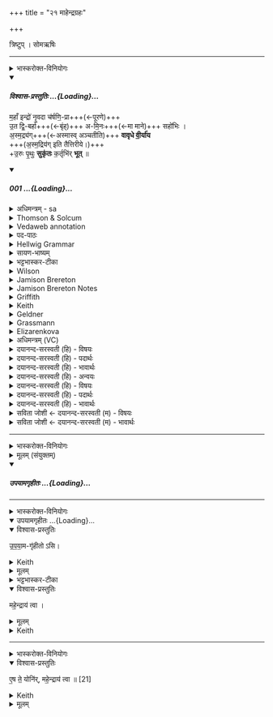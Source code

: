 +++
title = "२१ माहेन्द्रग्रहः"

+++
<div class="js_include" url="/vedAH_yajuH/taittirIyam/sArasvata-vibhAgaH/saMhitA/sarva-prastutiH/1/4_somAbhiShavAdi/21_mAhendragrahaH"  newLevelForH1="1" includeTitle="true">


त्रिष्टुप् । सोमऋषिः

_______
<details><summary>भास्करोक्त-विनियोगः</summary>

1बृहत्पृष्ठपक्षे माहेन्द्रं गृह्णाति - महाँइन्द्रो नृवदिति चतुष्पदया त्रिष्टुभा ॥
</details>
<div class="js_include" includetitle="plain" newlevelforh1="5" title="विश्वास-प्रस्तुतिः" unfilled url="/vedAH_Rk/shAkalam/saMhitA/vishvAsa-prastutiH/06/019/01_mahA_N_indro.md">
<details open><summary><h5>विश्वास-प्रस्तुतिः ...{Loading}...</h5></summary>


म॒हाँ इन्द्रो॑ नृ॒वदा च॑र्षणि॒-प्रा+++(←पूरणे)+++  
उ॒त द्वि॒-बर्हा॑+++(←बृंह्)+++ अ-मि॒नः+++(←मा माने)+++ सहो॑भिः ।  
अ॒स्म॒द्र्य॑ग्+++(←अस्मास्व् अञ्चतीति)+++ **वावृधे वी॒र्या॑य**  
+++(अ॒स्म॒द्रिय॑ग् इति तैत्तिरीये।)+++  
+उ॒रुः पृ॒थुः **सुकृ॑तः** क॒र्तृभि॑र् **भूत्** ॥

</details>
</div>
<div class="js_include" includetitle="false" newlevelforh1="5" unfilled url="/vedAH_Rk/shAkalam/saMhitA/sarvASh_TIkAH/06/019/01_mahA_N_indro.md">
<details open><summary><h5>001 ...{Loading}...</h5></summary>
<details><summary>अधिमन्त्रम् - sa</summary>

- देवता - इन्द्रः
- ऋषिः - भरद्वाजो बार्हस्पत्यः
- छन्दः - त्रिष्टुप्
</details>
<details><summary>Thomson & Solcum</summary>

महाँ᳓ इ᳓न्द्रो नृव᳓द् आ᳓ चर्षणिप्रा᳓  
उत᳓ द्विब᳓र्हा अमिनः᳓ स᳓होभिः  
अस्मद्रि᳓अग् वावृधे वीरि᳓याय  
उरुः᳓ पृथुः᳓ सु᳓कृतः कर्तृ᳓भिर् भूत्
</details>
<details><summary>Vedaweb annotation</summary>

_________
**Strata**  
Normal on metrical evidence alone

_________
**Pāda-label**  
genre M  
genre M  
genre M  
genre M
_________
**Morph**  
ā́ ← ā́ (invariable)  
{}

carṣaṇiprā́ḥ ← carṣaṇiprā́- (nominal stem)  
{case:NOM, gender:M, number:SG}

índraḥ ← índra- (nominal stem)  
{case:NOM, gender:M, number:SG}

mahā́n ← mahā́nt- (nominal stem)  
{case:NOM, gender:M, number:SG}

nr̥vát ← nr̥vánt- (nominal stem)  
{case:NOM, gender:N, number:SG}

amináḥ ← aminá- (nominal stem)  
{case:NOM, gender:M, number:SG}

dvibárhāḥ ← dvibárhas- (nominal stem)  
{case:NOM, gender:M, number:SG}

sáhobhiḥ ← sáhas- (nominal stem)  
{case:INS, gender:N, number:PL}

utá ← utá (invariable)  
{}

asmadryàk ← asmadryàñc- (nominal stem)  
{case:NOM, gender:N, number:SG}

vāvr̥dhe ← √vr̥dh- (root)  
{number:SG, person:3, mood:IND, tense:PRF, voice:MED}

vīryā̀ya ← vīryà- (nominal stem)  
{case:DAT, gender:N, number:SG}

bhūt ← √bhū- (root)  
{number:SG, person:3, mood:INJ, tense:AOR, voice:ACT}

kartŕ̥bhiḥ ← kartár- (nominal stem)  
{case:INS, gender:M, number:PL}

pr̥thúḥ ← pr̥thú- (nominal stem)  
{case:NOM, gender:M, number:SG}

súkr̥taḥ ← súkr̥ta- (nominal stem)  
{case:NOM, gender:M, number:SG}

urúḥ ← urú- (nominal stem)  
{case:NOM, gender:M, number:SG}

</details>
<details><summary>पद-पाठः</summary>

म॒हान् । इन्द्रः॑ । नृ॒ऽवत् । आ । च॒र्ष॒णि॒ऽप्राः । उ॒त । द्वि॒ऽबर्हाः॑ । अ॒मि॒नः । सहः॑ऽभिः ।  
अ॒स्म॒द्र्य॑क् । व॒वृ॒धे॒ । वी॒र्या॑य । उ॒रुः । पृ॒थुः । सुऽकृ॑तः । क॒र्तृऽभिः॑ । भू॒त् ॥
</details>
<details><summary>Hellwig Grammar</summary>

-   *mahāṃ* ← *mahat*
- \[noun\], nominative, singular, masculine
- “large; eminent; great; loud; dangerous; strong; long; high;
    much(a); mahant \[word\]; ample; very; great; adult; important;
    dark; high; abundant; violent; remarkable; mighty; big; long.”

_________

- *indro* ← *indraḥ* ← *indra*
- \[noun\], nominative, singular, masculine
- “Indra; leader; best; king; first; head; self; indra \[word\];
    Indra; sapphire; fourteen; guru.”

_________

- *nṛvad* ← *nṛ*
- \[noun\], masculine
- “man; man; nṛ \[word\]; crew; masculine.”

_________

- *nṛvad* ← *vat*
- \[adverb\]
- “equally; like.”

_________

- *ā*
- \[adverb\]
- “towards; ākāra; until; ā; since; according to; ā \[suffix\].”

_________

- *carṣaṇiprā* ← *carṣaṇi*
- \[noun\], feminine
- “people.”

_________

- *carṣaṇiprā* ← *prāḥ* ← *prā*
- \[noun\], nominative, singular, masculine
- “appreciated.”

_________

- *uta*
- \[adverb\]
- “and; besides; uta \[indecl.\]; similarly; alike; even.”

_________

- *dvibarhā* ← *dvibarhāḥ* ← *dvibarhas*
- \[noun\], nominative, singular, masculine
- “double.”

_________

- *aminaḥ* ← *amina*
- \[noun\], nominative, singular, masculine
- “undiminished.”

_________

- *sahobhiḥ* ← *sahas*
- \[noun\], instrumental, plural, neuter
- “force; strength; might; sahas \[word\]; conquest.”

_________

- *asmadryag* ← *asmadryak* ← *asmadryañc*
- \[noun\], accusative, singular, neuter

_________

- *vāvṛdhe* ← *vṛdh*
- \[verb\], singular, Perfect indicative
- “increase; grow; vṛdh; increase; succeed; strengthen; grow up;
    spread.”

_________

- *vīryāyoruḥ* ← *vīryāya* ← *vīrya*
- \[noun\], dative, singular, neuter
- “potency; vīrya; heroism; potency; strength; semen; power; deed;
    active agent; efficacy; vīryapāramitā; gold; vigor; vīrya \[word\];
    virility; manfulness; jewel; force.”

_________

- *vīryāyoruḥ* ← *uruḥ* ← *uru*
- \[noun\], nominative, singular, masculine
- “wide; broad; great; uru \[word\]; much(a); excellent.”

_________

- *pṛthuḥ* ← *pṛthu*
- \[noun\], nominative, singular, masculine
- “broad; wide; great; flat; pṛthu \[word\]; far.”

_________

- *sukṛtaḥ* ← *su*
- \[adverb\]
- “very; well; good; nicely; beautiful; su; early; quite.”

_________

- *sukṛtaḥ* ← *kṛtaḥ* ← *kṛ*
- \[verb noun\], nominative, singular
- “make; perform; cause; produce; shape; construct; do; put; fill
    into; use; fuel; transform; bore; act; write; create; prepare;
    administer; dig; prepare; treat; take effect; add; trace; put on;
    process; treat; heed; hire; act; produce; assume; eat; ignite; chop;
    treat; obey; manufacture; appoint; evacuate; choose; understand;
    insert; happen; envelop; weigh; observe; practice; lend; bring;
    duplicate; plant; kṛ; concentrate; mix; knot; join; take; provide;
    utter; compose.”

_________

- *kartṛbhir* ← *kartṛbhiḥ* ← *kartṛ*
- \[noun\], instrumental, plural, masculine
- “agens; actor; creator; active voice; kartṛ \[word\]; reflexivity;
    writer; subject.”

_________

- *bhūt* ← *bhū*
- \[verb\], singular, Aorist inj. (proh.)
- “become; be; originate; transform; happen; result; exist; be born;
    be; be; come to life; grow; elapse; come to mind; thrive; become;
    impend; show; conceive; understand; stand; constitute; serve; apply;
    behave.”

_________

</details>
<details><summary>सायण-भाष्यम्</summary>

**नृवत्** यथा नेता राजा भृत्यादीनां कामानां पूरयिता तद्वत् **चर्षणिप्राः** चर्षणीनां स्तोतृजनानां कामानां पूरकः **महान्** प्रभूतः **इन्द्रः** **आ** गच्छतु । आ इत्युपसर्गदर्शनात् गच्छत्वित्याख्यातस्याध्याहारः । **उत** अपि च **द्विबर्हाः** द्वयोर्लोकयोः परिवृढः **सहोभिः** शत्रुबलैः **अमिनः** अहिंसनीयः इन्द्रः **अस्मद्र्यक्**  अस्मदभिमुखं यथा भवति तथा **वीर्याय** वीरकर्मकरणाय **ववृधे** वर्धते । **उरुः** शरीरेण विस्तीर्णः **पृथुः** गुणैः प्रथितः **कर्तृभिः** यजमानैः **सुकृतः** **भूत्** सुष्ठु परिचरितो भवति ॥
</details>
<details><summary>भट्टभास्कर-टीका</summary>

**महान्** अयम् **इन्द्रः**  
यश् **चर्षणि-प्राः**, चर्षणयो मनुष्यास् - तेषां पूरयिता कामैः । **प्रा** पूरणे, 'आतो मनिन्क्वनिब्वनिपश्च' इति विच्प्रत्ययः । 

**नृवत्** मनुष्यवत्, यथा मनुष्या आराधयितॄन् कामैः पूरयन्ति तद्वत् ।  

यद्वा - **चर्षणीनां** चर्षणवताम् आचारवतां कामः पूरयिता ।  समन्तादित्यर्थे आकारः, सर्वत्र पूरयिता, तस्मान् **महान्** । 

यद्वा - **नृवत्** एकस्मिन्न् इव नरे  
समन्तात् सर्वेष्वपि लोकेषु चरणशीलानां पूरयिता, ततोयं **महान्** इति । चरेरनिप्रत्ययो बहुलवचनात्सुडागमः । 

यद्वा - 'कृषेरादेश्च चः' इति कृषेरेतद्रूपम् । आङापि कृष्यर्थो विशेष्यते । उदात्तश्रुतेश्चायमसमस्त एव कृष्यर्थं विशिनष्टि । हविःप्रदानादिना आकर्षवतां वशीकुर्वतां कामैः पूरयितेति । 

**उत** अपिच **द्विबर्हाः** द्वयोर् लोकयोर् बृंहितः प्रवृद्धस् तेजसा ऽस्मिन्न् अमुष्मिंश् च । ब्रहेरनिदितोसुन्प्रत्ययः, 'परादिश्छन्दसि बहुलम्' ।

पुनश्च विशेष्यते - **सहोभिर् बलैः अमिनः** अपरिच्छेदः । मानं मिनम् । मातेर् निष्ठा, छान्दसं निष्ठानत्वम् । तदस्य नास्तीत्यमिनः, न ह्यस्यैतादृग्बलमस्तीति निश्चेतुं शक्यते । 

यद्वा - **सहोभिरमिनः** सङ्गतः । अम गत्यादिषु, 'बहुलमन्यत्रापि' इतीनच्प्रत्ययः । 

इर्दृश इन्द्रो **वीर्याय** वीर्यार्थम् । यद्वा - कर्म वृत्र-वधादि - तदर्थम् । 

**अस्मद्र्यक् वावृधे** वर्धताम् । 'छन्दसि लुङ्लङ्लिटः' इति लिट्, तुजादित्वाद्दीर्घः । अस्मास्व् अञ्चतीत्य् **अस्मद्र्यक्** । 'विष्वग्देवयोश्च' इत्य् अद्र्यादेशः, क्रियाविशेषणत्वान् नपुंसकत्वम् । अस्माभिर्यजमानैर्दत्तानि हवींषि गृहीत्वा वर्धतामिति यावत् ।   

किञ्च - **कर्तृभिः** परिचरद्भिः अस्माभिर् यजमानैर् इन्द्रः उरुर्विस्तीर्णो बलेन, **पृथुः** प्रथितस् सर्वत्र यशसा, **सुकृतः** सुष्ठुकृतः वशीकृतश्च, **भूत्** भवतु । भवतेर्लुङि पूर्ववच्छपो लुक्, 'भूसुवोस्तिङि' इति गुणाभावः । यद्वा - कर्तृभिरस्माभिः सुकृतस्सम्यक्कृतोयमुरुः पृथुश्च भवतु । 'सुः पूजायाम्' इति कर्मप्रवचनीयत्वम् । 'स्वती पूजायाम्' इति प्रादिसमासः, तेन गतित्वाभावात् 'सूपमानात्कः' इत्युत्तरपदान्तोदात्तत्वाभावे अव्ययपूर्वपदप्रकृतिस्वरत्वमेव भवति ॥
</details>
<details><summary>Wilson</summary>

_________
**English translation:**  

“May the great **Indra**, who is as a monarch the fulfiller (of the desires) of men, come hither; may he who is mighty over the two (realms of space), uninjurable by (hostile) offers, increase (in capacity) for heroism in our presence; may he who is great (in body), eminent (in qualities), be honoured by the performers (of pious acts).”
</details>
<details><summary>Jamison Brereton</summary>

Great is Indra—manful, filling the domains and doubly lofty,  
undiminishing in his powers.  
Inclined toward us, he has been strengthened for his heroic deed.  
Wide  and broad, he was well made by his makers.
</details>
<details><summary>Jamison Brereton Notes</summary>

The published translation should read “manfully” with adverbial nṛvát.

On possible configurations of the terms connected by utá, see Klein DGRV I.341.

Grassmann derives aminá- from √am (‘mächtig andringend, gewaltig’), but it must belong to √mī as thematic parallel to áminant-. See Oldenberg (ZDMG 55.323).

The phrase in d, súkṛtaḥ kartṛ́bhir bhūt “he was well made by his makers,” is somewhat startling as a description of the great god Indra. Who are his makers? Is this a depiction of his original creation, or does it have a more narrow and current application? Because of the previous pāda, … vāvṛdhe vīryā̀ya “he has been strengthened for his heroic deed,” I am inclined towards the latter: the soma drinks and ritual activities and praise have made him the consummate heroic actor. The pl.

agent noun kartár- may refer to the soma drinks or to the priests who prepared and offered them to Indra. Because I think the reference is to the immediate past, I would slightly alter the tr. from “was well made” to “has been well made.”


<div class="js_include" includetitle="true" newlevelforh1="2" unfilled="" url="/vedAH_Rk/shAkalam/saMhitA/jamison_brereton_notes/06/019/01-02.md">
<details open><summary><h7>01-02 ...{Loading}...</h7></summary>
<details><summary>Jamison Brereton Notes</summary>

These two vss. show a penchant for synonymous pairs: 1d urúḥ pṛthúḥ “wide (and) broad,” 2b bṛhántam ṛṣvám “lofty (and) towering,” ajáraṃ yúvānam “unaging (and) youthful.”
</details>
</details>
</div>
</details>
<details><summary>Griffith</summary>

GREAT, hero-like controlling men is Indra, unwasting in his powers, doubled in vastness.  
     He, turned to us, hath grown to hero vigour: broad, wide, he hath been decked by those who serve him.
</details>
<details><summary>Keith</summary>

Great is Indra, manfully controlling men,     
Unfailing in strength, of double force;  
Towards us for strength doth he wax;   
Broad and wide hath he been adorned by the offerers.
</details>
<details><summary>Geldner</summary>

Groß ist Indra, ganz wie ein Mann, die Völker erfüllend und doppelt stark, ungemindert an Kräften. Für uns ist er zur Heldentat herangewachsen, umfangreich, breit ward er, wohlerzeugt durch seine Erzeuger.
</details>
<details><summary>Grassmann</summary>

Gross ist und mannhaft, Völker segnend, Indra und doppelt stark, gewaltig er an Kräften, Uns zugewandt erwuchs zu Heldenmacht er weit, breit und schön gebildet von den Bildnern.
</details>
<details><summary>Elizarenkova</summary>

Велик Индра, подобно (знатному) мужу наполняет он народы,  
А также крепок вдвойне, (и никаким) силам не извести его.  
Ради нас он возрос для подвига, огромный,  
Широким стал он, сотворенный искусными творцами.
</details>
<details><summary>अधिमन्त्रम् (VC)</summary>

- इन्द्र:
- भरद्वाजो बार्हस्पत्यः
- भुरिक्पङ्क्ति
- पञ्चमः
</details>
<details><summary>दयानन्द-सरस्वती (हि) - विषयः</summary>

अब तेरह ऋचावाले उन्नीसवें सूक्त का प्रारम्भ है, उसके प्रथम मन्त्र में अब सूर्य कैसा है, इस विषय को कहते हैं ॥
</details>
<details><summary>दयानन्द-सरस्वती (हि) - पदार्थः</summary>

पदार्थान्वयभाषाः -  हे मनुष्यो ! जो (महान्) बड़ा (इन्द्रः) सूर्य (चर्षणिप्राः) मनुष्यों में बिजुली रूप में व्याप्त होने (उत) और (द्विबर्हाः) अन्तरिक्ष और वायु से बढ़ने और (अमिनः) नहीं हिंसा करनेवाला (अस्मद्र्यक्) हम लोगों के सम्मुख हुआ (उरुः) बहुत (पृथुः) विस्तीर्ण (सुकृतः) उत्तम प्रकार उत्पन्न किया गया (भूत्) हो तथा (सहोभिः) बलों और (कर्तृभिः) कर्म करनेवालों के साथ (वीर्याय) पराक्रम के लिये (नृवत्) मनुष्य जैसे वैसे (आ, वावृधे) सब ओर से बढ़ता है, उसको जान कर इष्टसिद्धि करिये ॥१॥
</details>
<details><summary>दयानन्द-सरस्वती (हि) - भावार्थः</summary>

भावार्थभाषाः -  इस मन्त्र में उपमालङ्कार है। जैसे मित्र-मित्र के साथ कार्य की सिद्धि के निमित्त प्रयत्न करता है, वैसे ही ईश्वर से निर्मित बिजुली वा सूर्य सम्पूर्ण कर्मकारियों का सहयोगी होता है ॥१॥
</details>
<details><summary>दयानन्द-सरस्वती (हि) - अन्वयः</summary>

अन्वय:  हे मनुष्या ! यो महानिन्द्रश्चर्षणिप्रा उत द्विबर्हा अमिनोऽस्मद्र्यगुरुः पृथुः सुकृतो भूत् सहोभिः कर्तृभिस्सह वीर्याय नृवदा वावृधे तं विज्ञायेष्टसिद्धिं कुरुत ॥१॥
</details>
<details><summary>दयानन्द-सरस्वती (हि) - विषयः</summary>

अथ सूर्यः कीदृशोऽस्तीत्याह ॥
</details>
<details><summary>दयानन्द-सरस्वती (हि) - पदार्थः</summary>

पदार्थान्वयभाषाः -  (महान्) (इन्द्रः) सूर्यः (नृवत्) मनुष्यवत् (आ) (चर्षणिप्राः) यश्चर्षणिषु मनुष्येषु विद्युद्रूपेण व्याप्नोति (उत) (द्विबर्हाः) योऽन्तरिक्षवायुभ्यां द्वाभ्यां वर्धते (अमिनः) अहिंसकः (सहोभिः) बलैः (अस्मद्र्यक्) अस्माकं सम्मुखीभूतः (वावृधे) वर्धते (वीर्याय) पराक्रमाय (उरुः) बहुः (पृथुः) विस्तीर्णः (सुकृतः) सुष्ठु उत्पादितः (कर्तृभिः) कर्मकारकैः (भूत्) भवेत् ॥१॥
</details>
<details><summary>दयानन्द-सरस्वती (हि) - भावार्थः</summary>

भावार्थभाषाः -  अत्रोपमालङ्कारः। यथा सखा सख्या सह कार्यसिद्धये प्रयतते तथैवेश्वरनिर्मिता विद्युत्सूर्यो वा सर्वेषां कर्मकारिणां सहयोगी वर्तते ॥१॥
</details>
<details><summary>सविता जोशी ← दयानन्द-सरस्वती (म) - विषयः</summary>

या सूक्तात इंद्र, राजा व प्रजा यांच्या कृत्याचे वर्णन असल्यामुळे या सूक्ताच्या अर्थाची पूर्व सूक्तार्थाबरोबर संगती जाणावी.
</details>
<details><summary>सविता जोशी ← दयानन्द-सरस्वती (म) - भावार्थः</summary>

भावार्थभाषाः -  या मंत्रात उपमालंकार आहे. जसा मित्र मित्रासह कार्य पूर्ण करण्यासाठी प्रयत्न करतो तसे ईश्वराने निर्माण केलेले विद्युत किंवा सूर्य कर्म करणाऱ्याचे सहकारी असतात. ॥ १ ॥
</details>
</details>
</div>  


_______
<details><summary>भास्करोक्त-विनियोगः</summary>

2 ग्रहणसादने पूर्ववदेव ॥

</details>
<details><summary>मूलम् (संयुक्तम्)</summary>

उ॒प॒या॒मगृ॑हीतोऽसि महे॒न्द्राय॑ त्वै॒ष ते॒ योनि॑र्महे॒न्द्राय॑ त्वा ॥ [22]
</details>
<div class="js_include" includetitle="false" newlevelforh1="5" unfilled url="/vedAH_yajuH/taittirIyam/sArasvata-vibhAgaH/saMhitA/yajuH/sarva-prastutiH/1/4_somAbhiShavAdi/20_mahendragrahaH/upayAmagRhItaH.md">
<details open><summary><h5>उपयामगृहीतः ...{Loading}...</h5></summary>


_______
<details><summary>भास्करोक्त-विनियोगः</summary>

इमामनुद्रुत्योपयामगृहीतोसि महेन्द्राय त्वेति गृह्णाति ॥
</details>
<div class="js_include" includetitle="false" newlevelforh1="5" unfilled="" url="/vedAH_yajuH/taittirIyam/sArasvata-vibhAgaH/saMhitA/yajuH/sarva-prastutiH/1/4_somAbhiShavAdi/03_antaryAmagrahaH/upayAmagRhItaH.md">
<details open><summary><h10>उपयामगृहीतः ...{Loading}...</h10></summary>
<details open><summary>विश्वास-प्रस्तुतिः</summary>

उ॒प॒या॒म-गृ॑हीतो ऽसि।
</details>
<details><summary>Keith</summary>

Thou art taken with a support/ foundation.
</details>
<details><summary>मूलम्</summary>

उ॒प॒या॒मगृ॑हीतोऽसि।
</details>
<details><summary>भट्टभास्कर-टीका</summary>

उपयम्यन्ते स्वात्मन्येव नियम्यन्ते भूतजातान्यस्मिन् अभिन्नेधिकरणे इत्युपयामः पृथ्वी । 'इयं वा उपयामः' इति ब्राह्मणम् । 'हलश्च' इति घञ्, थाथादिस्वरेणान्तोदात्तत्वम् । तेन गृहीतस्त्वमसि ; कोन्यस्त्वां गृहीतुं क्षम इति भावः ; पृथिव्यापो गृहीष्यामीतिवत् । 'तृतीया कर्मणि' इति पूर्वपदप्रकृतिस्वरत्वम् । यद्वा - उपयामार्थं पृथिव्यर्थं गृहीतोसीति ; हे सोम ।   

ननु 'स्वाहा त्वा सुभवस्सूर्याय' इति मन्त्रवर्णनात् सूर्यदेवत्यः कथं पृथिवीदेवत्यः स्यात् ? नैतद्देवताभिधानं ; पृथिवीवासिनां प्रजानां यागद्वारेण स्थित्यर्थं गृहीतोसीति स्तूयते । यद्वा - पृथिव्यपि देवतैवास्य 'उपयामगृहीतोसीत्याहादितिदेवत्यास्तेन' इति, अदितिः पृथ्वी । 'चतुर्थी' इति योगविभागात्समासः । 'क्ते च' इति पूर्वपदप्रकृतिस्वरत्वम् । 'इयं वा उपयामस्तस्मादिमां प्रजा अनु प्रजायन्ते' इति ब्राह्मणम् ॥

________________

उपयामगृहीतोसीति व्याख्यातम् । 'इयं वा उपयामः' तयैव गृहीतोसीति ।
</details>
</details>
</div>
<details open><summary>विश्वास-प्रस्तुतिः</summary>

महे॒न्द्राय॑ त्वा ।
</details>
<details><summary>मूलम्</summary>

महे॒न्द्राय॑ त्वा ।
</details>
<details><summary>Keith</summary>

to Mahendra thee!
</details>

_______
<details><summary>भास्करोक्त-विनियोगः</summary>

2एष ते योनिर्महेन्द्राय त्वेति सादयति ॥ 'इन्द्रो वृत्रमहन् तं देवा अब्रुवन्महान्वा अयमभूत्' इत्यादि ब्राह्मणम्  ॥

</details>
<details open><summary>विश्वास-प्रस्तुतिः</summary>

ए॒ष ते॒ योनि॑र्, महे॒न्द्राय॑ त्वा ॥ [21]
</details>
<details><summary>Keith</summary>

This is thy birthplace; to Mahendra thee!
</details>
<details><summary>मूलम्</summary>

ए॒ष ते॒ योनि॑र्महे॒न्द्राय॑ त्वा ॥ [21]
</details>
</details>
</div>

</div>
